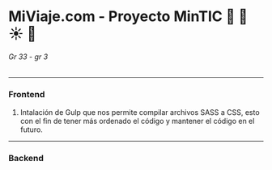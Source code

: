 # MiViaje.com - Proyecto MinTIC :hotel: :ocean:  :sunny: :palm_tree:
###### Gr 33 - gr 3

------------
### Frontend
 1. Intalación de Gulp que nos permite compilar archivos SASS a CSS, esto con el fin de tener más ordenado el código y mantener el código en el futuro.

------------
### Backend
